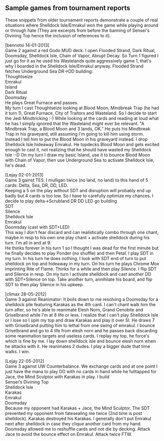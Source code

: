 ## Sample games from tournament reports

These snippets from older tournament reports demonstrate a couple of real
situations where Shelldock Isle/Emrakul won the game while playing around or
through hate (They are excerpts from before the banning of Sensei's Divining Top
hence the inclusion of references to it).

[bennotsi 14-01-2013]  
Game 2 against a red Godo MUD deck. I open Flooded Strand, Dark Ritual,
Doomsday, Shelldock Isle, Chain of Vapor, Abrupt Decay. So Turn 1 figured I just
go for it as he used his Wastelands quite aggressively game 1, that's why I
boarded in the Shelldock Isle/Emrakul anyway. Flooded Strand fetches Underground
Sea DR->DD building:  
Thoughtseize  
Emrakul  
Island  
Dark Ritual  
Doomsday  
He plays Great Furnace and passes.  
My turn I cast Thoughtseize looking at Blood Moon, Mindbreak Trap (he had it
turn 1), Great Furnace, City of Traitors and Wasteland. So I decide to start the
Jedi Mindtricking :-) While looking at the cards and reading at loud what he has
I simply ignored that the Wasteland might ever be relevant. "A Mindbreak Trap, a
Blood Moon and 3 lands, OK." He puts his Mindbreak Trap in his graveyard, still
assuming I'm going to kill him using storm. Instead I tell him to put the Blood
Moon in his graveyard instead. I drop Shelldock Isle hideaway Emrakul. He
topdecks Blood Moon and gets excited enough to cast it, not realizing that he
should have wasted my Shelldock Isle :-D On my turn I draw my basic Island, use
it to bounce Blood Moon with Chain of Vapor, then use Underground Sea to
activate Shelldock Isle, he's dead.

[Lejay 02-01-2013]  
Game 3 gainst TES. I mulligan twice (no land, no land) to this hand of 5 cards:
Delta, Sea, DR, DD, LED.  
Keeping a 5 on the play without SDT and disruption will probably end up badly
but 4 cards is too low. So I have to carefully optimize my chances. I decide to
play delta->Scrubland DR DD LED go building  
SDT  
Silence  
Shelldock Isle  
Emrakul  
Doomsday (cast with SDT+LED)  
This way I don't fear discard and can realistically combo through one chant,
maybe in resp to his own one play chant + activate shelldock during his turn.
I'm all in and at 9.  
He thinks forever in his turn 1 so I thought I was dead for the first minute but
he finally decides to play Ponder (no shuffle) and then Petal. I play SDT in my
turn. In his turn he does nothing. I look with SDT end of turn to put shelldock
on top and hideaway in my turn. On his turn he plays Chrome Mox imprinting Rite
of Flame. Thinks for a while and then play Silence. I flip SDT and Silence in
resp. On my turn I activate shelldock and cast another DD with SDT+Silence on
top. Take another turn, annihilate his board, and flip SDT to then play Silence
in his upkeep.

[climax 28-05-2012]  
Game 3 against Reanimator: It boils down to me resolving a Doomsday for a
shelldock pile featuring Karakas as the 4th card. I can't chant walk him the
turn after, so he's able to reanimate Elesh Norn, Grand Cenobite and Griselbrand
while I'm at 8 life or less. I realize that I can't play Shelldock Isle or I
lose so I spin my top and draw Karakas and play it over SI. He draws 7 with
Griselbrand putting him to lethal from one swing of emrakul. I bounce
Griselbrand and go to 4 life from elesh norn and he passes back discarding some
reanimation targets and useless cards. I replay my top, he force's which is fine
by me. I lay down shelldock isle and bounce elesh norn when he attacks with it.
He reanimates 2 dudes. I play a bigger dude that time walks. I win.

[Lejay 22-05-2012]  
Game 3 against UW Counterbalance. We exchange cards and at one point I just have
the mana to play DD with no cards in hand while he fulltapped for Jace, the Mind
Sculptor with Karakas in play. I build  
Sensei's Divining Top  
Shelldock Isle  
Karakas  
Emrakul  
Doomsday  
Because my opponent had Karakas + Jace, the Mind Sculptor. The SDT prevented my
opponent from fatesealing me twice (2nd time is post shelldock). Karakas
destroyed his Karakas. I generally don't put Emrakul next after shelldock in
case they clique another card from my hand. Doomsday allowed me to reshuffle
cards and not die by decking. Attack Jace to avoid the bounce effect on Emrakul.
Attack twice FTW.
